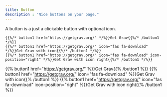 ```yaml
---
title: Button
description : "Nice buttons on your page."
---
```


A button is a just a clickable button with optional icon.

```
{{%/* button1 href="https://getgrav.org/" */%}}Get Grav{{%/* /button1 */%}}
{{%/* button1 href="https://getgrav.org/" icon="fas fa-download" */%}}Get Grav with icon{{%/* /button1 */%}}
{{%/* button1 href="https://getgrav.org/" icon="fas fa-download" icon-position="right" */%}}Get Grav with icon right{{%/* /button1 */%}}
```

{{% button1 href="https://getgrav.org/" %}}Get Grav{{% /button1 %}}
{{% button1 href="https://getgrav.org/" icon="fas fa-download" %}}Get Grav with icon{{% /button1 %}}
{{% button1 href="https://getgrav.org/" icon="fas fa-download" icon-position="right" %}}Get Grav with icon right{{% /button1 %}}

